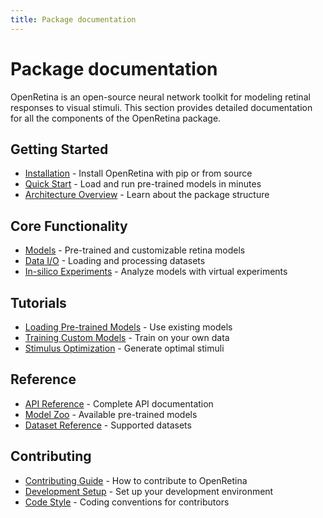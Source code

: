 ```yaml
---
title: Package documentation
---
```

# Package documentation

OpenRetina is an open-source neural network toolkit for modeling retinal responses to visual stimuli. This section provides detailed documentation for all the components of the OpenRetina package.

## Getting Started

- [Installation](./installation.md) - Install OpenRetina with pip or from source
- [Quick Start](./quickstart.md) - Load and run pre-trained models in minutes
- [Architecture Overview](./architecture.md) - Learn about the package structure

## Core Functionality

- [Models](./models/index.md) - Pre-trained and customizable retina models
- [Data I/O](./data_io/index.md) - Loading and processing datasets
- [In-silico Experiments](./insilico/index.md) - Analyze models with virtual experiments

## Tutorials

- [Loading Pre-trained Models](./tutorials/pretrained_models.md) - Use existing models
- [Training Custom Models](./tutorials/training.md) - Train on your own data
- [Stimulus Optimization](./tutorials/stimulus_optimization.md) - Generate optimal stimuli

## Reference

- [API Reference](./api_reference/index.md) - Complete API documentation
- [Model Zoo](./model_zoo.md) - Available pre-trained models
- [Dataset Reference](./datasets.md) - Supported datasets

## Contributing

- [Contributing Guide](./contributing.md) - How to contribute to OpenRetina
- [Development Setup](./development.md) - Set up your development environment
- [Code Style](./code_style.md) - Coding conventions for contributors

